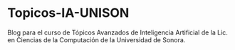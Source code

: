 # Topicos-IA-UNISON

Blog para el curso de Tópicos Avanzados de Inteligencia Artificial de la Lic. en Ciencias de la Computación de la Universidad de Sonora.
